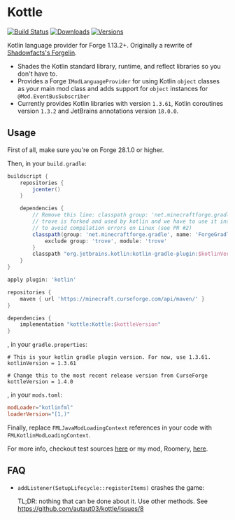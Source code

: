 # Kottle
[![Build Status](https://img.shields.io/travis/com/autaut03/kottle.svg?style=flat)](https://travis-ci.com/autaut03/kottle)
[![Downloads](http://cf.way2muchnoise.eu/kottle.svg)](https://www.curseforge.com/minecraft/mc-mods/kottle)
[![Versions](http://cf.way2muchnoise.eu/versions/kottle.svg)](https://www.curseforge.com/minecraft/mc-mods/kottle/files)

Kotlin language provider for Forge 1.13.2+. Originally a rewrite of [Shadowfacts's Forgelin](https://github.com/shadowfacts/Forgelin).

- Shades the Kotlin standard library, runtime, and reflect libraries so you don't have to.
- Provides a Forge `IModLanguageProvider` for using Kotlin `object` classes as your main mod class and adds support for
`object` instances for `@Mod.EventBusSubscriber`
- Currently provides Kotlin libraries with version `1.3.61`, Kotlin coroutines version `1.3.2` and JetBrains annotations version `18.0.0`.

## Usage
First of all, make sure you're on Forge 28.1.0 or higher.

Then, in your `build.gradle`:
```groovy
buildscript {
    repositories {
        jcenter()
    }

    dependencies {
        // Remove this line: classpath group: 'net.minecraftforge.gradle', name: 'ForgeGradle', version: '3.+', changing: true
        // trove is forked and used by kotlin and we have to use it instead of the one forked by Forge
        // to avoid compilation errors on Linux (see PR #2)
        classpath(group: 'net.minecraftforge.gradle', name: 'ForgeGradle', version: '3.+', changing: true) {
            exclude group: 'trove', module: 'trove'
        }
        classpath "org.jetbrains.kotlin:kotlin-gradle-plugin:$kotlinVersion"
    }
}

apply plugin: 'kotlin'

repositories {
    maven { url 'https://minecraft.curseforge.com/api/maven/' }
}

dependencies {
    implementation "kottle:Kottle:$kottleVersion"
}
```
, in your `gradle.properties`:
```
# This is your kotlin gradle plugin version. For now, use 1.3.61.
kotlinVersion = 1.3.61

# Change this to the most recent release version from CurseForge
kottleVersion = 1.4.0
```
, in your `mods.toml`:
```toml
modLoader="kotlinfml"
loaderVersion="[1,)"
```

Finally, replace `FMLJavaModLoadingContext` references in your code with `FMLKotlinModLoadingContext`.

For more info, checkout test sources 
[here](https://github.com/autaut03/kottle/tree/master/src/test/kotlin/net/alexwells/kottle) or my mod,
Roomery, [here](https://github.com/autaut03/roomery).

## FAQ
- `addListener(SetupLifecycle::registerItems)` crashes the game:

  TL;DR: nothing that can be done about it. Use other methods. See https://github.com/autaut03/kottle/issues/8
